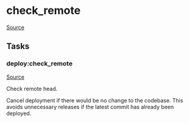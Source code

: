 <!-- DO NOT EDIT THIS FILE! -->
<!-- Instead edit recipe/deploy/check_remote.php -->
<!-- Then run bin/docgen -->

# check_remote

[Source](/recipe/deploy/check_remote.php)



## Tasks

### deploy:check_remote
[Source](https://github.com/deployphp/deployer/blob/master/recipe/deploy/check_remote.php#L10)

Check remote head.

Cancel deployment if there would be no change to the codebase.
This avoids unnecessary releases if the latest commit has already been deployed.


